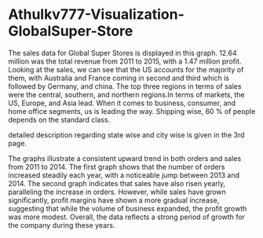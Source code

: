 # Athulkv777-Visualization-GlobalSuper-Store
The sales data for Global Super Stores is displayed in this graph. 12.64 million was the total revenue from 2011 to 2015, with a 1.47 million profit. Looking at the sales, we can see that the US accounts for the majority of them, with Australia and France coming in second and third which is  followed by Germany, and china. 
The top three regions in terms of sales were the central, southern, and northern regions.In terms of markets, the US, Europe, and Asia lead. 
When it comes to business, consumer, and home office segments, us is leading the way. Shipping wise, 60 % of people depends on the standard class.

detailed description regarding state wise and city wise is given in the 3rd page.

The graphs illustrate a consistent upward trend in both orders and sales from 2011 to 2014. The first graph shows that the number of orders increased steadily each year, with a noticeable jump between 2013 and 2014. The second graph indicates that sales have also risen yearly, paralleling the increase in orders. However, while sales have grown significantly, profit margins have shown a more gradual increase, suggesting that while the volume of business expanded, the profit growth was more modest. Overall, the data reflects a strong period of growth for the company during these years.
